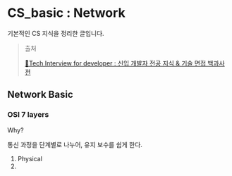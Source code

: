 # CS_basic : Network

기본적인 CS 지식을 정리한 글입니다. 

>출처 
>
>[📖Tech Interview for developer : 신입 개발자 전공 지식 & 기술 면접 백과사전 ](https://gyoogle.dev/blog/)

## Network Basic 

### OSI 7 layers

Why? 

통신 과정을 단계별로 나누어, 유지 보수를 쉽게 한다. 

1. Physical 
2. 



